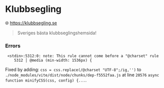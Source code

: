 # Klubbsegling

🌐 <https://klubbsegling.se>

> Sveriges bästa klubbseglingshemsida!

### Errors

```
 <stdin>:5312:0: note: This rule cannot come before a "@charset" rule
    5312 │ @media (min-width: 1536px) {
```

Fixed by adding: `css = css.replace(/@charset "UTF-8";/ig,'')` to `./node_modules/vite/dist/node/chunks/dep-f5552faa.js` at line `20576` `async function minifyCSS(css, config) {...`.
